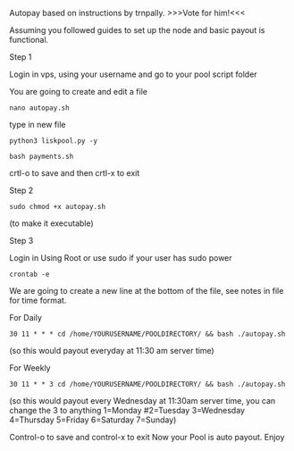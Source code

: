 Autopay based on instructions by trnpally. >>>Vote for him!<<<

Assuming you followed guides to set up the node and basic payout is functional.

Step 1

Login in vps, using your username and go to your pool script folder

You are going to create and edit a file

    nano autopay.sh

type in new file

    python3 liskpool.py -y

    bash payments.sh

crtl-o to save and then crtl-x to exit

Step 2

    sudo chmod +x autopay.sh
    
(to make it executable)

Step 3

Login in Using Root or use sudo if your user has sudo power

    crontab -e

We are going to create a new line at the bottom of the file, see notes in file for time format.

For  Daily

    30 11 * * * cd /home/YOURUSERNAME/POOLDIRECTORY/ && bash ./autopay.sh

(so this would payout everyday at 11:30 am server time)

For Weekly

    30 11 * * 3 cd /home/YOURUSERNAME/POOLDIRECTORY/ && bash ./autopay.sh

(so this would payout every Wednesday at 11:30am server time, you can change 
the 3 to anything 1=Monday #2=Tuesday 3=Wednesday 4=Thursday 5=Friday 6=Saturday 7=Sunday)

Control-o to save and control-x to exit
Now your Pool is auto payout.
Enjoy
